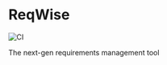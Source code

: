 # ReqWise
![CI](https://github.com/rosslh/ReqWise/workflows/CI/badge.svg)

The next-gen requirements management tool
